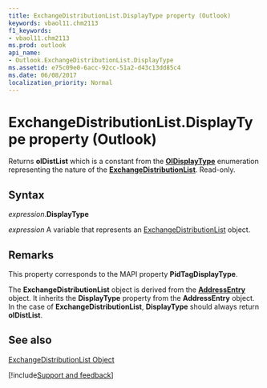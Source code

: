 ```yaml
---
title: ExchangeDistributionList.DisplayType property (Outlook)
keywords: vbaol11.chm2113
f1_keywords:
- vbaol11.chm2113
ms.prod: outlook
api_name:
- Outlook.ExchangeDistributionList.DisplayType
ms.assetid: e75c09e0-6acc-92cc-51a2-d43c13dd85c4
ms.date: 06/08/2017
localization_priority: Normal
---
```



# ExchangeDistributionList.DisplayType property (Outlook)

Returns  **olDistList** which is a constant from the **[OlDisplayType](Outlook.OlDisplayType.md)** enumeration representing the nature of the **[ExchangeDistributionList](Outlook.ExchangeDistributionList.md)**. Read-only.


## Syntax

_expression_.**DisplayType**

_expression_ A variable that represents an [ExchangeDistributionList](Outlook.ExchangeDistributionList.md) object.


## Remarks

This property corresponds to the MAPI property  **PidTagDisplayType**.

The **ExchangeDistributionList** object is derived from the **[AddressEntry](Outlook.AddressEntry.md)** object. It inherits the **DisplayType** property from the **AddressEntry** object. In the case of **ExchangeDistributionList**, **DisplayType** should always return **olDistList**.


## See also


[ExchangeDistributionList Object](Outlook.ExchangeDistributionList.md)

[!include[Support and feedback](~/includes/feedback-boilerplate.md)]